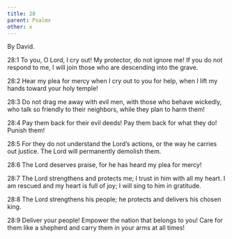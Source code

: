 ```yaml
---
title: 28
parent: Psalms
other: x
---
```



By David.

<a name="28:1">28:1</a> To you, O Lord, I cry out!
My protector, do not ignore me!
If you do not respond to me,
I will join those who are descending into the grave.

<a name="28:2">28:2</a> Hear my plea for mercy when I cry out to you for help,
when I lift my hands toward your holy temple!

<a name="28:3">28:3</a> Do not drag me away with evil men,
with those who behave wickedly,
who talk so friendly to their neighbors,
while they plan to harm them!

<a name="28:4">28:4</a> Pay them back for their evil deeds!
Pay them back for what they do!
Punish them!

<a name="28:5">28:5</a> For they do not understand the Lord’s actions,
or the way he carries out justice.
The Lord will permanently demolish them.

<a name="28:6">28:6</a> The Lord deserves praise,
for he has heard my plea for mercy!

<a name="28:7">28:7</a> The Lord strengthens and protects me;
I trust in him with all my heart.
I am rescued and my heart is full of joy;
I will sing to him in gratitude.

<a name="28:8">28:8</a> The Lord strengthens his people;
he protects and delivers his chosen king.

<a name="28:9">28:9</a> Deliver your people!
Empower the nation that belongs to you!
Care for them like a shepherd and carry them in your arms at all times!